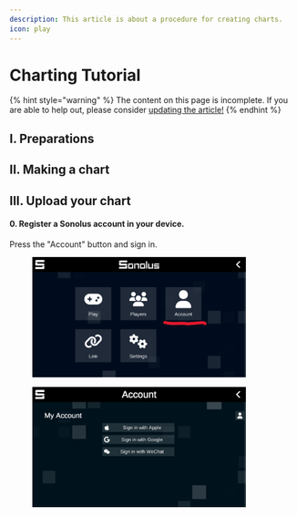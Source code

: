 ```yaml
---
description: This article is about a procedure for creating charts.
icon: play
---
```


# Charting Tutorial

{% hint style="warning" %}
The content on this page is incomplete. If you are able to help out, please consider [updating the article!](../contribute/)
{% endhint %}

## I. Preparations

## II. Making a chart

## III. Upload your chart

#### 0. Register a Sonolus account in your device.

Press the "Account" button and sign in.

<div>

<figure><img src="../.gitbook/assets/image (1).png" alt="" width="375"><figcaption></figcaption></figure>

 

<figure><img src="../.gitbook/assets/Screenshot_2024.09.29_17.53.21.861.png" alt="" width="375"><figcaption></figcaption></figure>

</div>
